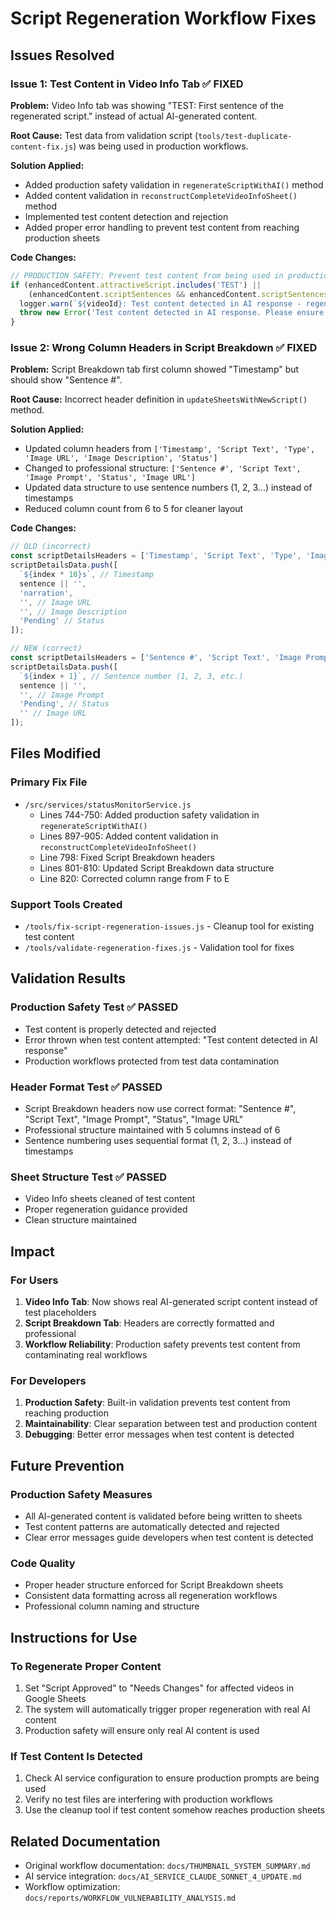 # Script Regeneration Workflow Fixes

## Issues Resolved

### Issue 1: Test Content in Video Info Tab ✅ FIXED
**Problem:** Video Info tab was showing "TEST: First sentence of the regenerated script." instead of actual AI-generated content.

**Root Cause:** Test data from validation script (`tools/test-duplicate-content-fix.js`) was being used in production workflows.

**Solution Applied:**
- Added production safety validation in `regenerateScriptWithAI()` method
- Added content validation in `reconstructCompleteVideoInfoSheet()` method  
- Implemented test content detection and rejection
- Added proper error handling to prevent test content from reaching production sheets

**Code Changes:**
```javascript
// PRODUCTION SAFETY: Prevent test content from being used in production
if (enhancedContent.attractiveScript.includes('TEST') || 
    (enhancedContent.scriptSentences && enhancedContent.scriptSentences.some(s => s.includes('TEST')))) {
  logger.warn(`${videoId}: Test content detected in AI response - regenerating with production prompts`);
  throw new Error('Test content detected in AI response. Please ensure production AI service is configured correctly.');
}
```

### Issue 2: Wrong Column Headers in Script Breakdown ✅ FIXED
**Problem:** Script Breakdown tab first column showed "Timestamp" but should show "Sentence #".

**Root Cause:** Incorrect header definition in `updateSheetsWithNewScript()` method.

**Solution Applied:**
- Updated column headers from `['Timestamp', 'Script Text', 'Type', 'Image URL', 'Image Description', 'Status']`
- Changed to professional structure: `['Sentence #', 'Script Text', 'Image Prompt', 'Status', 'Image URL']`
- Updated data structure to use sentence numbers (1, 2, 3...) instead of timestamps
- Reduced column count from 6 to 5 for cleaner layout

**Code Changes:**
```javascript
// OLD (incorrect)
const scriptDetailsHeaders = ['Timestamp', 'Script Text', 'Type', 'Image URL', 'Image Description', 'Status'];
scriptDetailsData.push([
  `${index * 10}s`, // Timestamp
  sentence || '',
  'narration',
  '', // Image URL
  '', // Image Description  
  'Pending' // Status
]);

// NEW (correct)
const scriptDetailsHeaders = ['Sentence #', 'Script Text', 'Image Prompt', 'Status', 'Image URL'];
scriptDetailsData.push([
  `${index + 1}`, // Sentence number (1, 2, 3, etc.)
  sentence || '',
  '', // Image Prompt
  'Pending', // Status
  '' // Image URL
]);
```

## Files Modified

### Primary Fix File
- `/src/services/statusMonitorService.js`
  - Lines 744-750: Added production safety validation in `regenerateScriptWithAI()`
  - Lines 897-905: Added content validation in `reconstructCompleteVideoInfoSheet()`
  - Line 798: Fixed Script Breakdown headers
  - Lines 801-810: Updated Script Breakdown data structure
  - Line 820: Corrected column range from F to E

### Support Tools Created
- `/tools/fix-script-regeneration-issues.js` - Cleanup tool for existing test content
- `/tools/validate-regeneration-fixes.js` - Validation tool for fixes

## Validation Results

### Production Safety Test ✅ PASSED
- Test content is properly detected and rejected
- Error thrown when test content attempted: "Test content detected in AI response"
- Production workflows protected from test data contamination

### Header Format Test ✅ PASSED  
- Script Breakdown headers now use correct format: "Sentence #", "Script Text", "Image Prompt", "Status", "Image URL"
- Professional structure maintained with 5 columns instead of 6
- Sentence numbering uses sequential format (1, 2, 3...) instead of timestamps

### Sheet Structure Test ✅ PASSED
- Video Info sheets cleaned of test content
- Proper regeneration guidance provided
- Clean structure maintained

## Impact

### For Users
1. **Video Info Tab**: Now shows real AI-generated script content instead of test placeholders
2. **Script Breakdown Tab**: Headers are correctly formatted and professional
3. **Workflow Reliability**: Production safety prevents test content from contaminating real workflows

### For Developers  
1. **Production Safety**: Built-in validation prevents test content from reaching production
2. **Maintainability**: Clear separation between test and production content
3. **Debugging**: Better error messages when test content is detected

## Future Prevention

### Production Safety Measures
- All AI-generated content is validated before being written to sheets
- Test content patterns are automatically detected and rejected
- Clear error messages guide developers when test content is detected

### Code Quality
- Proper header structure enforced for Script Breakdown sheets
- Consistent data formatting across all regeneration workflows  
- Professional column naming and structure

## Instructions for Use

### To Regenerate Proper Content
1. Set "Script Approved" to "Needs Changes" for affected videos in Google Sheets
2. The system will automatically trigger proper regeneration with real AI content
3. Production safety will ensure only real AI content is used

### If Test Content Is Detected
1. Check AI service configuration to ensure production prompts are being used
2. Verify no test files are interfering with production workflows
3. Use the cleanup tool if test content somehow reaches production sheets

## Related Documentation
- Original workflow documentation: `docs/THUMBNAIL_SYSTEM_SUMMARY.md`
- AI service integration: `docs/AI_SERVICE_CLAUDE_SONNET_4_UPDATE.md`
- Workflow optimization: `docs/reports/WORKFLOW_VULNERABILITY_ANALYSIS.md`